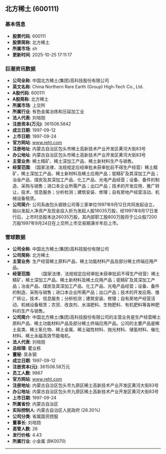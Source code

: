 ## 北方稀土 (600111)

### 基本信息

- **股票代码**: 600111
- **股票简称**: 北方稀土
- **所属市场**: sh
- **更新时间**: 2025-10-25 17:11:17

### 巨潮资讯数据

- **公司全称**: 中国北方稀土(集团)高科技股份有限公司
- **英文名称**: China Northern Rare Earth (Group) High-Tech Co., Ltd.
- **A股代码**: 600111
- **A股简称**: 北方稀土
- **所属市场**: 上交所
- **所属行业**: 有色金属冶炼和压延加工业
- **法人代表**: 刘培勋
- **注册资本(万元)**: 361506.5842
- **成立日期**: 1997-09-12
- **上市日期**: 1997-09-24
- **官方网站**: www.reht.com
- **注册地址**: 内蒙古自治区包头市稀土高新技术产业开发区黄河大街83号
- **办公地址**: 内蒙古自治区包头市稀土高新技术产业开发区黄河大街83号
- **主营业务**: 稀土精矿、稀土深加工产品、稀土新材料生产与销售。
- **经营范围**: （国家法律、法规规定应经审批未获审批前不得生产经营）稀土精矿，稀土深加工产品、稀土新材料及稀土应用产品；铌精矿及其深加工产品；冶金产品、煤炭及其深加工产品、化工产品、光电产品经营；设备、备件的制造、采购与销售；进口本企业所需产品；出口产品；技术的开发应用、推广转让，技术、信息服务；分析检测；建筑安装、修理；自有房地产经营活动、机械设备租赁。
- **公司简介**: 公司系由包头钢铁公司等三家单位1997年9月12日共同发起设立，始以发起人净资产及现金投入折为发起人股18035万股，经1997年8月17日发行后，上市时总股本达26035万股，其内部职工股800万股将于公众股7200万股1997年9月24日在上交所上市交易期满半年后上市。

### 雪球数据

- **公司全称**: 中国北方稀土(集团)高科技股份有限公司
- **公司简称**: 北方稀土
- **主营业务**: 生产经营稀土原料产品、稀土功能材料产品及部分稀土终端应用产品。
- **经营范围**: 　　（国家法律、法规规定应经审批未获审批前不得生产经营）稀土精矿，稀土深加工产品、稀土新材料及稀土应用产品；铌精矿及其深加工产品；冶金产品、煤炭及其深加工产品、化工产品、光电产品经营；设备、备件的制造、采购与销售；进口本企业所需产品；出口产品；技术的开发应用、推广转让，技术、信息服务；分析检测；建筑安装、修理；自有房地产经营活动、机械设备租赁；农贸、改良剂、水溶肥料、生物肥料、有机肥料等各种肥料的生产与销售。
- **公司简介**: 中国北方稀土(集团)高科技股份有限公司的主营业务是生产经营稀土原料产品、稀土功能材料产品及部分稀土终端应用产品。公司的主要产品是稀土盐类、稀土氧化物、稀土金属、稀土磁性材料、抛光材料、储氢材料、催化材料、稀土永磁高效节能电机。
- **法人代表**: 刘培勋
- **总经理**: 瞿业栋
- **董秘**: 吴永钢
- **成立日期**: 1997-09-12
- **注册资本(元)**: 361506.58万元
- **员工人数**: 9867
- **官方网站**: www.reht.com
- **注册地址**: 内蒙古自治区包头市九原区稀土高新技术产业开发区黄河大街83号
- **办公地址**: 内蒙古自治区包头市九原区稀土高新技术产业开发区黄河大街83号
- **上市日期**: 1997-09-24
- **所属省份**: 内蒙古自治区
- **实际控制人**: 内蒙古自治区人民政府 (26.30%)
- **公司分类**: 省属国资控股
- **董事长**: 刘培勋
- **高管人数**: 26
- **发行价格**: 4.43
- **所属行业**: 小金属 (BK0070)

---